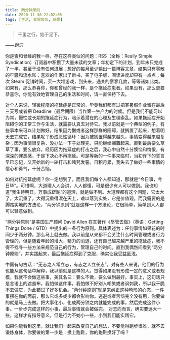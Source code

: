 ```yaml
---
title: 两分钟原则
date: 2020-11-30 22:02:05
tags: [生活, 爱恨情仇, 感悟]
---
```


> 千里之行，始于足下。

_——题记_

你是否和曾经的我一样，存在这样类似的问题：RSS（全称：Really Simple Syndication）订阅器中积攒了大量未读的文章；年初定下的计划，到年末只完成了一半，甚至于没有任何进展；想好的每月至少输出一篇博客文章，结果只有零散的牢骚和流水账；喜欢的作家出了新书，买了电子版，阅读进度却只有一点点；每次 Steam 促销时间，买一大堆游戏，到头来，通关的寥寥几款，等等诸如此类。如果有，那么恭喜你，你和曾经的我一样，是个拖延症患者。如果没有，那么更要恭喜你，你能有效地管理自己的生活和时间，请一直保持下去。

对个人来说，轻微程度的拖延症是正常的，毕竟我们都有过把寒暑假作业留在最后三天写或者把 Deadline（最后期限）当作第一生产力的时候。但是我们不能习以为常，慢性或长期的拖延症行为，暗示着潜在的心理及生理紊乱。如果拖延症开始阻碍你的正常工作与生活，就需要认真去对待它。我以前就是一个典型的例子，有些事本来可以计划做好，结果因为懒或者这样那样的阻碍，就搁置了起来，想着明天去完成它，结果呢？形成恶性循环：因为被搁置得越来越久，事情变得越来越复杂；因为事情很复杂，没办法一下子处理完，只能继续搁置起来。直到最后要么草草了事，要么放弃。经历因为拖延症的打击之后，我心中自然十分懊恼和悔恨，有深深的罪恶感，于是下决心不再拖延。可是等新的一件事来临时，当初许下的誓言早已忘记，又开始新的一轮打击和赌咒发誓。日积月累，我失去了做好一些事情的信心和勇气，十分苦恼。

如何对抗拖延症呢？你一定想到了，而且我们每个人都知道，那就是“今日事，今日毕”。可惜啊，大道理人人会讲，人人都懂，可是很少有人可以做到。我也知道“我生待明日，万事成蹉跎”的道理，就是做不到。大道理都有这个问题，它太大了，太沉重了，大得沉重得漂在天上，难以落到实处，它是价值观，而我需要的是脚踏实地的方法论，“两分钟原则”就是这样一个方法论，它很简单，简单到人人都可以轻意做到。

“两分钟原则”是美国生产顾问 David Allen 在其著作《尽管去做》（英语：Getting Things Done / GTD）中提出的一条行为原则。具体表述为：任何事情如果花的时间少于两分钟，那么马上就去做。我以前是从来都不会关注什么时间管理或者行为管理的，但是随着年龄的增大，精力的消退，还有自己越来越严重的拖延症，我不得不找寻一些方法来规范自己的行为，管理自己的时间。直到我偶然间看到“两分钟原则”，并实践起来，最后拖延症得到了克服，确实让我受益匪浅。

中国有句古话：“无志之人常立志，有志之人立长志”。对有些人来说，他们的行为也能从这句话中解释，我以前就是这样的人。觉得如果没有形成一定的意义或者规模，我就不会做这些事，美其名曰：要么不做，要么做到最好。事实上，这句话只是言语上的遮羞布，我怕做这件事，我怕做不好别人嘲笑或者讽刺我，所以我干脆不去做它，为此错过了好多机会。“两分钟原则”就是来纠正这种畸形的心态，一件事摆在你的面前，那么它或多或少都会影响你。逃避或者苦恼完全没有用，你要做的就是马上去做。把大事化小，化成两分钟之内就能完成的事，然后完成这件小事。一步步完成这样的小事，最后事情就会被做完。 对志向而言，确实要远大一些，这样才有指导意义。但是行为不妨小一些，小到我们能实践它。

如果你能看到这里，就让我们一起来改变自己的想法，不要觉得跑步很难，就不去锻炼身体，你要做的第一步是：换上跑鞋，你的跑鞋换好了吗？
